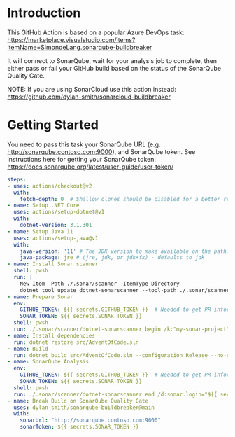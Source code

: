 # Introduction 
This GitHub Action is based on a popular Azure DevOps task: https://marketplace.visualstudio.com/items?itemName=SimondeLang.sonarqube-buildbreaker

It will connect to SonarQube, wait for your analysis job to complete, then either pass or fail your GitHub build based on the status of the SonarQube Quality Gate.

NOTE: If you are using SonarCloud use this action instead: https://github.com/dylan-smith/sonarcloud-buildbreaker

# Getting Started
You need to pass this task your SonarQube URL (e.g. http://sonarqube.contoso.com:9000), and SonarQube token.  See instructions here for getting your SonarQube token: https://docs.sonarqube.org/latest/user-guide/user-token/

```yaml
steps:
- uses: actions/checkout@v2
  with:
    fetch-depth: 0  # Shallow clones should be disabled for a better relevancy of analysis
- name: Setup .NET Core
  uses: actions/setup-dotnet@v1
  with:
    dotnet-version: 3.1.301
- name: Setup Java 11
  uses: actions/setup-java@v1
  with:
    java-version: '11' # The JDK version to make available on the path.
    java-package: jre # (jre, jdk, or jdk+fx) - defaults to jdk
- name: Install Sonar scanner
  shell: pwsh
  run: |
    New-Item -Path ./.sonar/scanner -ItemType Directory
    dotnet tool update dotnet-sonarscanner --tool-path ./.sonar/scanner --version 4.10.0
- name: Prepare Sonar
  env:
    GITHUB_TOKEN: ${{ secrets.GITHUB_TOKEN }}  # Needed to get PR information, if any
    SONAR_TOKEN: ${{ secrets.SONAR_TOKEN }}
  shell: pwsh
  run: ./.sonar/scanner/dotnet-sonarscanner begin /k:"my-sonar-project" /d:sonar.login="${{ secrets.SONAR_TOKEN }}" /d:sonar.host.url="http://sonarqube.contoso.com:9000"
- name: Install dependencies
  run: dotnet restore src/AdventOfCode.sln
- name: Build
  run: dotnet build src/AdventOfCode.sln --configuration Release --no-restore
- name: SonarQube Analysis
  env:
    GITHUB_TOKEN: ${{ secrets.GITHUB_TOKEN }}  # Needed to get PR information, if any
    SONAR_TOKEN: ${{ secrets.SONAR_TOKEN }}
  shell: pwsh
  run: ./.sonar/scanner/dotnet-sonarscanner end /d:sonar.login="${{ secrets.SONAR_TOKEN }}"
- name: Break Build on SonarQube Quality Gate
  uses: dylan-smith/sonarqube-buildbreaker@main
  with:
    sonarUrl: "http://sonarqube.contoso.com:9000"
    sonarToken: ${{ secrets.SONAR_TOKEN }}
```